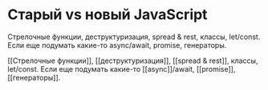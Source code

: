 # Старый vs новый JavaScript

Стрелочные функции, деструктуризация, spread & rest, классы, let/const. 
Если еще подумать какие-то async/await, promise, генераторы.

[[Стрелочные функции]],  [[деструктуризация]], [[spread & rest]], классы, let/const. 
Если еще подумать какие-то [[async]]/await, [[promise]], [[генераторы]].